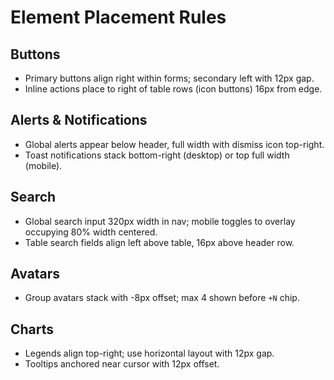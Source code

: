 # Element Placement Rules

## Buttons
- Primary buttons align right within forms; secondary left with 12px gap.
- Inline actions place to right of table rows (icon buttons) 16px from edge.

## Alerts & Notifications
- Global alerts appear below header, full width with dismiss icon top-right.
- Toast notifications stack bottom-right (desktop) or top full width (mobile).

## Search
- Global search input 320px width in nav; mobile toggles to overlay occupying 80% width centered.
- Table search fields align left above table, 16px above header row.

## Avatars
- Group avatars stack with -8px offset; max 4 shown before `+N` chip.

## Charts
- Legends align top-right; use horizontal layout with 12px gap.
- Tooltips anchored near cursor with 12px offset.

